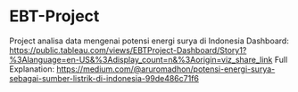 # EBT-Project

Project analisa data mengenai potensi energi surya di Indonesia
Dashboard: https://public.tableau.com/views/EBTProject-Dashboard/Story1?%3Alanguage=en-US&%3Adisplay_count=n&%3Aorigin=viz_share_link
Full Explanation: https://medium.com/@aruromadhon/potensi-energi-surya-sebagai-sumber-listrik-di-indonesia-99de486c71f6
